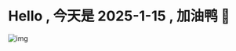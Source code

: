 
# Hello , 今天是 2025-1-15 , 加油鸭 🤭

![img](https://v1.jinrishici.com/all.svg?font-size=18&spacing=4)

